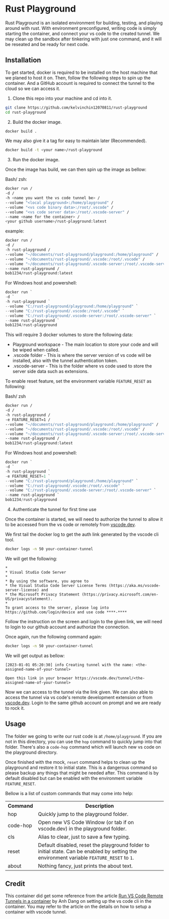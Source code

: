 # Rust Playground

Rust Playground is an isolated environment for building, testing, and playing around with rust. With environment
preconfigured, writing code is simply starting the container, and connect your vs code to the created tunnel. We may
clean up the sandbox after tinkering with just one command, and it will be reseated and be ready for next code.

## Installation

To get started, docker is required to be installed on the host machine that we planed to host it on. Then, follow the
following steps to spin up the container. And a GitHub account is required to connect the tunnel to the cloud so we can
access it.

1. Clone this repo into your machine and cd into it.

```bash
git clone https://github.com/kelvinchin12070811/rust-playground
cd rust-playground
```

2. Build the docker image.

```bash
docker build .
```

We may also give it a tag for easy to maintain later (Recommended).

```bash
docker build -t <your name>/rust-playground
```

3. Run the docker image.

Once the image has build, we can then spin up the image as bellow:

Bash/ zsh:

```bash
docker run /
-d /
-h <name you want the vs code tunnel be> /
--volume "<local playground>:/home/playground" /
--volume "<vs code binary data>:/root/.vscode" /
--volume "<vs code server data>:/root/.vscode-server" /
--name <name for the container> /
<your github username>/rust-playground:latest
```

example:

```bash
docker run /
-d /
-h rust-playground /
--volume "~/documents/rust-playground/playground:/home/playground" /
--volume "~/documents/rust-playground/.vscode:/root/.vscode" /
--volume "~/documents/rust-playground/.vscode-server:/root/.vscode-server" /
--name rust-playground /
bob1234/rust-playground:latest
```

For Windows host and powershell:

```powershell
docker run `
-d `
-h rust-playground `
--volume "C:/rust-playground/playground:/home/playground" `
--volume "C:/rust-playground/.vscode:/root/.vscode" `
--volume "C:/rust-playground/.vscode-server:/root/.vscode-server" `
--name rust-playground `
bob1234/rust-playground
```

This will require 3 docker volumes to store the following data:

- Playground workspace - The main location to store your code and will be wiped when called.
- .vscode folder - This is where the server version of vs code will be installed, also with the tunnel authentication
  token.
- .vscode-server - This is the folder where vs code used to store the server side data such as extensions.

To enable reset feature, set the environment variable `FEATURE_RESET` as following:

Bash/ zsh

```bash
docker run /
-d /
-h rust-playground /
-e FEATURE_RESET=1 /
--volume "~/documents/rust-playground/playground:/home/playground" /
--volume "~/documents/rust-playground/.vscode:/root/.vscode" /
--volume "~/documents/rust-playground/.vscode-server:/root/.vscode-server" /
--name rust-playground /
bob1234/rust-playground:latest
```

For Windows host and powershell:

```powershell
docker run `
-d `
-h rust-playground `
-e FEATURE_RESET=1 `
--volume "C:/rust-playground/playground:/home/playground" `
--volume "C:/rust-playground/.vscode:/root/.vscode" `
--volume "C:/rust-playground/.vscode-server:/root/.vscode-server" `
--name rust-playground `
bob1234/rust-playground
```

4. Authenticate the tunnel for first time use

Once the container is started, we will need to authorize the tunnel to allow it to be accessed from the vs code or
remotely from [vscode.dev](https://vscode.dev).

We first tail the docker log to get the auth link generated by the vscode cli tool.

```bash
docker logs -n 50 your-container-tunnel
```

We will get the following:

```
*
* Visual Studio Code Server
*
* By using the software, you agree to
* the Visual Studio Code Server License Terms (https://aka.ms/vscode-server-license) and
* the Microsoft Privacy Statement (https://privacy.microsoft.com/en-US/privacystatement).
*
To grant access to the server, please log into https://github.com/login/device and use code ****-****
```

Follow the instruction on the screen and login to the given link, we will need to login to our github account and
authorize the connection.

Once again, run the following command again:

```bash
docker logs -n 50 your-container-tunnel
```

We will get output as bellow:

```
[2023-01-01 05:20:30] info Creating tunnel with the name: <the-assigned-name-of-your-tunnel>

Open this link in your browser https://vscode.dev/tunnel/<the-assigned-name-of-your-tunnel>
```

Now we can access to the tunnel via the link given. We can also able to access the tunnel via vs code's remote
development extension or from [vscode.dev](https://vscode.dev). Login to the same github account on prompt and we are
ready to rock it.

## Usage

The folder we going to write our rust code is at `/home/playground`. If you are not in this directory, you can use the
`hop` command to quickly jump into that folder. There's also a `code-hop` command which will launch new vs code on the
playground directory.

Once finished with the mock, `reset` command helps to clean up the playground and restore it to initial state. This is
a dangerous command so please backup any things that might be needed after. This command is by default disabled but can
be enabled with the environment variable `FEATURE_RESET`.

Bellow is a list of custom commands that may come into help:

<table>
    <tr>
        <th>Command</th>
        <th>Description</th>
    </tr>
    <tr>
        <td>hop</td>
        <td>Quickly jump to the playground folder.</td>
    </tr>
    <tr>
        <td>code-hop</td>
        <td>Open new VS Code Window (or tab if on vscode.dev) in the playground folder.</td>
    </tr>
    <tr>
        <td>cls</td>
        <td>Alias to clear, just to save a few typing.</td>
    </tr>
    <tr>
        <td>reset</td>
        <td>
            Default disabled, reset the playground folder to initial state. Can be enabled by setting the environment
            variable <code>FEATURE_RESET</code> to <code>1</code>.
        </td>
    </tr>
    <tr>
        <td>about</td>
        <td>Nothing fancy, just prints the about text.</td>
    </tr>
</table>

## Credit

This container did get some reference from the article
[Run VS Code Remote Tunnels in a container](https://dev.to/codingalex/run-vs-code-remote-tunnels-in-a-container-4lf4)
by Anh Dang on setting up the vs code cli in the container. You may refer to the article on the details on how to setup
a container with vscode tunnel.
